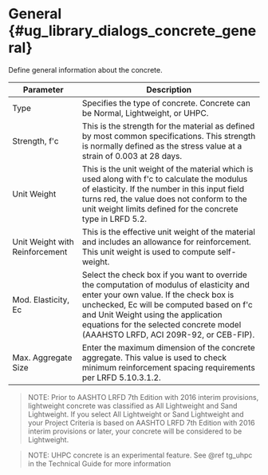 General {#ug_library_dialogs_concrete_general}
==============================================
Define general information about the concrete. 

Parameter | Description
----------|------------
Type | Specifies the type of concrete. Concrete can be Normal, Lightweight, or UHPC.
Strength, f'c | This is the strength for the material as defined by most common specifications. This strength is normally defined as the stress value at a strain of 0.003 at 28 days.
Unit Weight | This is the unit weight of the material which is used along with f'c to calculate the modulus of elasticity. If the number in this input field turns red, the value does not conform to the unit weight limits defined for the concrete type in LRFD 5.2.
Unit Weight with Reinforcement | This is the effective unit weight of the material and includes an allowance for reinforcement. This unit weight is used to compute self-weight.
Mod. Elasticity, Ec | Select the check box if you want to override the computation of modulus of elasticity and enter your own value. If the check box is unchecked, Ec will be computed based on f'c and Unit Weight using the application equations for the selected concrete model (AAAHSTO LRFD, ACI 209R-92, or CEB-FIP).
Max. Aggregate Size | Enter the maximum dimension of the concrete aggregate. This value is used to check minimum reinforcement spacing requirements per LRFD 5.10.3.1.2.

> NOTE: Prior to AASHTO LRFD 7th Edition with 2016 interim provisions, lightweight concrete was classified as All Lightweight and Sand Lightweight. If you select All Lightweight or Sand Lightweight and your Project Criteria is based on AASHTO LRFD 7th Edition with 2016 interim provisions or later, your concrete will be considered to be Lightweight.

> NOTE: UHPC concrete is an experimental feature. See @ref tg_uhpc in the Technical Guide for more information


